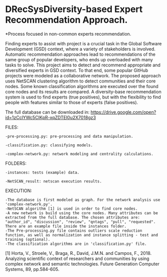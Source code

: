# DRecSysDiversity-based Expert Recommendation Approach.
 *Process focused in non-common experts recommendation.

Finding experts to assist with project is a crucial task in the Global Software Development (GSD) context, where a variety of stakeholders is involved. Automatic recommendation approaches lead to recommendations of the same group of popular developers, who ends up overloaded with many tasks to solve. This project aims to detect and recommend appropriate and diversified experts in GSD context. To that end, some popular GitHub projects were modeled as a collaborative network. The proposed approach uses NetSCAN clustering algorithm to detect communities and their core nodes. Some known classification algorithms are executed over the found core nodes and its results are compared. A diversity-base recommendation system is used to find experts (true positives), but with the flexibility to find people with features similar to those of experts (false positives).



The full database can be downloaded in: https://drive.google.com/open?id=1zCclYWc5CIKpR-xqZDTEI0u2X7018gz3 

FILES:
  
	-pre-processing.py: pre-processing and data manipulation.
  
	-classification.py: classifying models.
  
	-complex-network.py: network modeling and centrality calculations.


FOLDERS:
	
	-instances: tests (example) data.
	
	-NetSCAN_result: netscan execution results.


EXECUTION:

	-The database is first modeled as graph. For the network analysis use 'complex-network.py'. 
	-NetSCAN algorithm [1] is used in order to find core nodes.
	-A new network is build using the core nodes. Many attributes can be extracted from the full database. The chosen attributes are: "author_id", "discussion", "review", "qntags", "pull", "requested". There are an example file inside the instances folder.
	-The Pre-processing.py file contains outliers scale reduction function, as well as normalization and instance splitting - test and training (optional).
	-The classification algorithms are in 'classification.py' file.


[1] Horta, V., Stroele, V., Braga, R., David, J.M.N. and Campos, F., 2018. Analyzing scientific context of researchers and communities by using complex network and semantic technologies. Future Generation Computer Systems, 89, pp.584-605.

